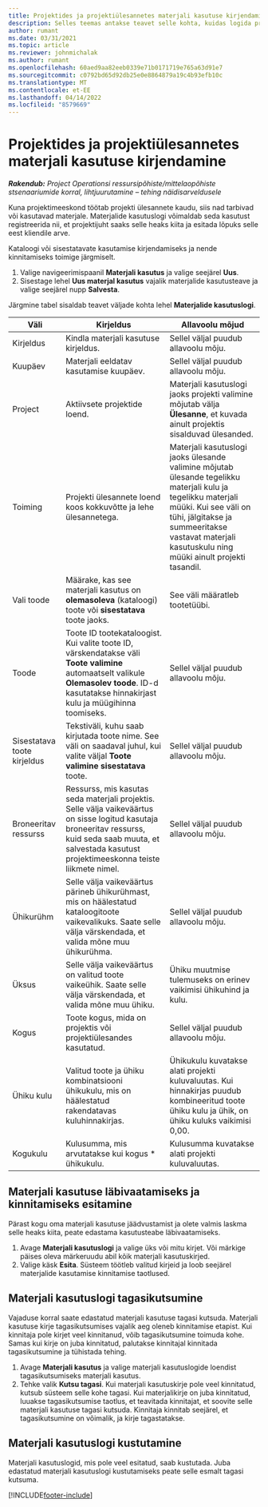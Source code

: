 ```yaml
---
title: Projektides ja projektiülesannetes materjali kasutuse kirjendamine
description: Selles teemas antakse teavet selle kohta, kuidas logida projektides ja projektiülesannetes materjalide kasutamist.
author: rumant
ms.date: 03/31/2021
ms.topic: article
ms.reviewer: johnmichalak
ms.author: rumant
ms.openlocfilehash: 60aed9aa82eeb0339e71b0171719e765a63d91e7
ms.sourcegitcommit: c0792bd65d92db25e0e8864879a19c4b93efb10c
ms.translationtype: MT
ms.contentlocale: et-EE
ms.lasthandoff: 04/14/2022
ms.locfileid: "8579669"
---
```

# <a name="record-material-usage-on-projects-and-project-tasks"></a>Projektides ja projektiülesannetes materjali kasutuse kirjendamine

_**Rakendub:** Project Operationsi ressursipõhiste/mittelaopõhiste stsenaariumide korral, lihtjuurutamine – tehing näidisarveldusele_

Kuna projektimeeskond töötab projekti ülesannete kaudu, siis nad tarbivad või kasutavad materjale. Materjalide kasutuslogi võimaldab seda kasutust registreerida nii, et projektijuht saaks selle heaks kiita ja esitada lõpuks selle eest kliendile arve. 

Kataloogi või sisestatavate kasutamise kirjendamiseks ja nende kinnitamiseks toimige järgmiselt. 

1. Valige navigeerimispaanil **Materjali kasutus** ja valige seejärel **Uus**.
2. Sisestage lehel **Uus materjal kasutus** vajalik materjalide kasutusteave ja valige seejärel nupp **Salvesta**.

Järgmine tabel sisaldab teavet väljade kohta lehel **Materjalide kasutuslogi**. 

| **Väli** | **Kirjeldus** | **Allavoolu mõjud** |
| --- | --- | --- |
| Kirjeldus | Kindla materjali kasutuse kirjeldus. | Sellel väljal puudub allavoolu mõju. |
| Kuupäev | Materjali eeldatav kasutamise kuupäev. | Sellel väljal puudub allavoolu mõju. |
| Project | Aktiivsete projektide loend. | Materjali kasutuslogi jaoks projekti valimine mõjutab välja **Ülesanne**, et kuvada ainult projektis sisalduvad ülesanded. |
| Toiming | Projekti ülesannete loend koos kokkuvõtte ja lehe ülesannetega. | Materjali kasutuslogi jaoks ülesande valimine mõjutab ülesande tegelikku materjali kulu ja tegelikku materjali müüki. Kui see väli on tühi, jälgitakse ja summeeritakse vastavat materjali kasutuskulu ning müüki ainult projekti tasandil. |
| Vali toode | Määrake, kas see materjali kasutus on **olemasoleva** (kataloogi) toote või **sisestatava** toote jaoks. | See väli määratleb tootetüübi. |
| Toode | Toote ID tootekataloogist. Kui valite toote ID, värskendatakse väli **Toote valimine** automaatselt valikule **Olemasolev toode**. ID-d kasutatakse hinnakirjast kulu ja müügihinna toomiseks. | Sellel väljal puudub allavoolu mõju. |
| Sisestatava toote kirjeldus | Tekstiväli, kuhu saab kirjutada toote nime. See väli on saadaval juhul, kui valite väljal **Toote valimine** **sisestatava** toote.| Sellel väljal puudub allavoolu mõju. |
| Broneeritav ressurss| Ressurss, mis kasutas seda materjali projektis. Selle välja vaikeväärtus on sisse logitud kasutaja broneeritav ressurss, kuid seda saab muuta, et salvestada kasutust projektimeeskonna teiste liikmete nimel. | Sellel väljal puudub allavoolu mõju. |
| Ühikurühm | Selle välja vaikeväärtus pärineb ühikurühmast, mis on häälestatud kataloogitoote vaikevalikuks. Saate selle välja värskendada, et valida mõne muu ühikurühma. | Sellel väljal puudub allavoolu mõju. |
| Üksus | Selle välja vaikeväärtus on valitud toote vaikeühik. Saate selle välja värskendada, et valida mõne muu ühiku. | Ühiku muutmise tulemuseks on erinev vaikimisi ühikuhind ja kulu. |
| Kogus | Toote kogus, mida on projektis või projektiülesandes kasutatud. | Sellel väljal puudub allavoolu mõju. |
| Ühiku kulu | Valitud toote ja ühiku kombinatsiooni ühikukulu, mis on häälestatud rakendatavas kuluhinnakirjas. | Ühikukulu kuvatakse alati projekti kuluvaluutas. Kui hinnakirjas puudub kombineeritud toote ühiku kulu ja ühik, on ühiku kuluks vaikimisi 0,00. |
| Kogukulu | Kulusumma, mis arvutatakse kui kogus \* ühikukulu.| Kulusumma kuvatakse alati projekti kuluvaluutas. |


## <a name="submit-material-usage-for-review-and-approval"></a>Materjali kasutuse läbivaatamiseks ja kinnitamiseks esitamine 
Pärast kogu oma materjali kasutuse jäädvustamist ja olete valmis laskma selle heaks kiita, peate edastama kasutusteabe läbivaatamiseks.

1. Avage **Materjali kasutuslogi** ja valige üks või mitu kirjet. Või märkige päises oleva märkeruudu abil kõik materjali kasutuskirjed.
2. Valige käsk **Esita**. Süsteem töötleb valitud kirjeid ja loob seejärel materjalide kasutamise kinnitamise taotlused.

## <a name="recall-a-material-usage-log"></a>Materjali kasutuslogi tagasikutsumine

Vajaduse korral saate edastatud materjali kasutuse tagasi kutsuda. Materjali kasutuse kirje tagasikutsumises vajalik aeg oleneb kinnitamise etapist.  Kui kinnitaja pole kirjet veel kinnitanud, võib tagasikutsumine toimuda kohe. Samas kui kirje on juba kinnitatud, palutakse kinnitajal kinnitada tagasikutsumine ja tühistada tehing.

1. Avage **Materjali kasutus** ja valige materjali kasutuslogide loendist tagasikutsumiseks materjali kasutus.
2. Tehke valik **Kutsu tagasi**. Kui materjali kasutuskirje pole veel kinnitatud, kutsub süsteem selle kohe tagasi. Kui materjalikirje on juba kinnitatud, luuakse tagasikutsumise taotlus, et teavitada kinnitajat, et soovite selle materjali kasutuse tagasi kutsuda. Kinnitaja kinnitab seejärel, et tagasikutsumine on võimalik, ja kirje tagastatakse.

## <a name="delete-a-material-usage-log"></a>Materjali kasutuslogi kustutamine

Materjali kasutuslogid, mis pole veel esitatud, saab kustutada. Juba edastatud materjali kasutuslogi kustutamiseks peate selle esmalt tagasi kutsuma.



[!INCLUDE[footer-include](../includes/footer-banner.md)]
